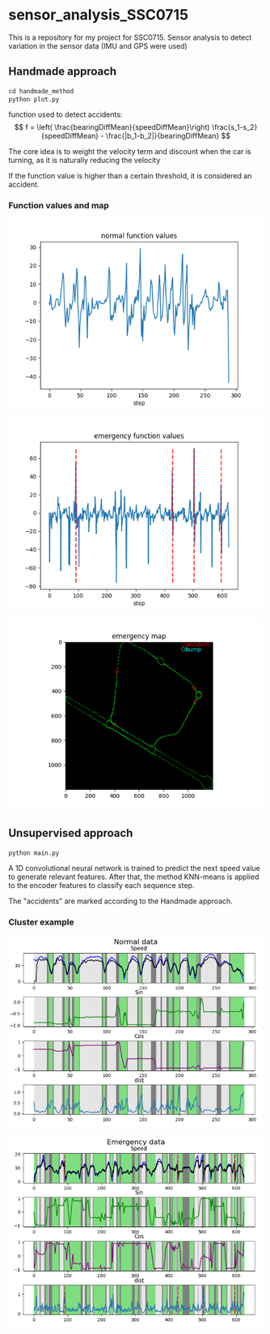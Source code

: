 # sensor_analysis_SSC0715

This is a repository for my project for SSC0715. Sensor analysis to detect variation in the sensor data (IMU and GPS were used)


## Handmade approach

```
cd handmade_method
python plot.py
```

function used to detect accidents:
$$ f = \left( \frac{bearingDiffMean}{speedDiffMean}\right) \frac{s_1-s_2}{speedDiffMean} - \frac{|b_1-b_2|}{bearingDiffMean} $$


The core idea is to weight the velocity term and discount when the car is turning, as it is naturally reducing the velocity


If the function value is higher than a certain threshold, it is considered an accident.

### Function values and map
<p align="center">
  <img src="imgs/normal_func.png">
</p>

<p align="center">
  <img src="imgs/emg_func.png">
</p>

<p align="center">
  <img src="imgs/emg_map.png">
</p>

## Unsupervised approach
```
python main.py
```

A 1D convolutional neural network is trained to predict the next speed value to generate relevant features. After that, the method KNN-means is applied to the encoder features to classify each sequence step.

The "accidents" are marked according to the Handmade approach.

### Cluster example
<p align="center">
  <img src="imgs/normal_uns.png">
</p>

<p align="center">
  <img src="imgs/emg_uns.png">
</p>
